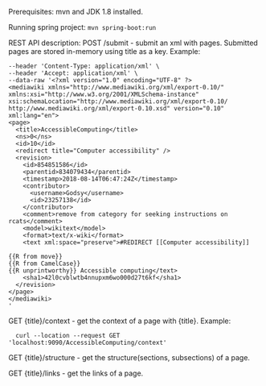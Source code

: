 Prerequisites: mvn and JDK 1.8 installed.

Running spring project: 
``` mvn spring-boot:run ```

REST API description:
POST /submit - submit an xml with pages. Submitted pages are stored in-memory using title as a key. Example:
``` curl --location --request POST 'localhost:9090/submit' \
--header 'Content-Type: application/xml' \
--header 'Accept: application/xml' \
--data-raw '<?xml version="1.0" encoding="UTF-8" ?>
<mediawiki xmlns="http://www.mediawiki.org/xml/export-0.10/" xmlns:xsi="http://www.w3.org/2001/XMLSchema-instance" xsi:schemaLocation="http://www.mediawiki.org/xml/export-0.10/ http://www.mediawiki.org/xml/export-0.10.xsd" version="0.10" xml:lang="en">
<page>
  <title>AccessibleComputing</title>
  <ns>0</ns>
  <id>10</id>
  <redirect title="Computer accessibility" />
  <revision>
    <id>854851586</id>
    <parentid>834079434</parentid>
    <timestamp>2018-08-14T06:47:24Z</timestamp>
    <contributor>
      <username>Godsy</username>
      <id>23257138</id>
    </contributor>
    <comment>remove from category for seeking instructions on rcats</comment>
    <model>wikitext</model>
    <format>text/x-wiki</format>
    <text xml:space="preserve">#REDIRECT [[Computer accessibility]]

{{R from move}}
{{R from CamelCase}}
{{R unprintworthy}} Accessible computing</text>
    <sha1>42l0cvblwtb4nnupxm6wo000d27t6kf</sha1>
  </revision>
</page>
</mediawiki>
' 
```
GET {title}/context - get the context of a page with {title}. Example: 
```
  curl --location --request GET 'localhost:9090/AccessibleComputing/context'
```
GET {title}/structure - get the structure(sections, subsections) of a page.

GET {title}/links - get the links of a page.
